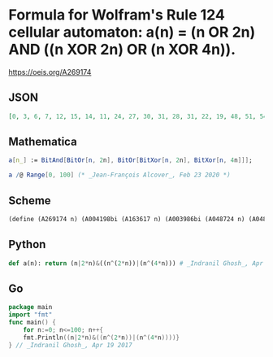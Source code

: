 # Formula for Wolfram's Rule 124 cellular automaton: a\(n\) \= \(n OR 2n\) AND \(\(n XOR 2n\) OR \(n XOR 4n\)\)\.
https://oeis.org/A269174
## JSON
```JSON
[0, 3, 6, 7, 12, 15, 14, 11, 24, 27, 30, 31, 28, 31, 22, 19, 48, 51, 54, 55, 60, 63, 62, 59, 56, 59, 62, 63, 44, 47, 38, 35, 96, 99, 102, 103, 108, 111, 110, 107, 120, 123, 126, 127, 124, 127, 118, 115, 112, 115, 118, 119, 124, 127, 126, 123, 88, 91, 94, 95, 76, 79, 70, 67, 192, 195, 198, 199, 204, 207, 206, 203, 216]
```
## Mathematica
```Mathematica
a[n_] := BitAnd[BitOr[n, 2n], BitOr[BitXor[n, 2n], BitXor[n, 4n]]];
```
```Mathematica
a /@ Range[0, 100] (* _Jean-François Alcover_, Feb 23 2020 *)
```
## Scheme
```Scheme
(define (A269174 n) (A004198bi (A163617 n) (A003986bi (A048724 n) (A048725 n))))
```
## Python
```Python
def a(n): return (n|2*n)&((n^(2*n))|(n^(4*n))) # _Indranil Ghosh_, Apr 19 2017
```
## Go
```Go
package main
import "fmt"
func main() {
    for n:=0; n<=100; n++{
    fmt.Println((n|2*n)&((n^(2*n))|(n^(4*n))))}
} // _Indranil Ghosh_, Apr 19 2017
```
